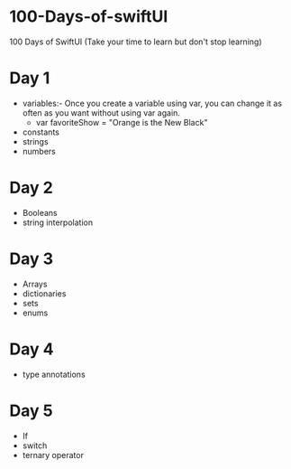 # 100-Days-of-swiftUI
100 Days of SwiftUI (Take your time to learn but don't stop learning)

# Day 1
- variables:- Once you create a variable using var, you can change it as often as you want without using var again.
  * var favoriteShow = "Orange is the New Black"
- constants
- strings
- numbers
# Day 2
- Booleans
- string interpolation
# Day 3
- Arrays
- dictionaries
- sets
- enums
# Day 4
- type annotations
# Day 5
- If
- switch
- ternary operator
